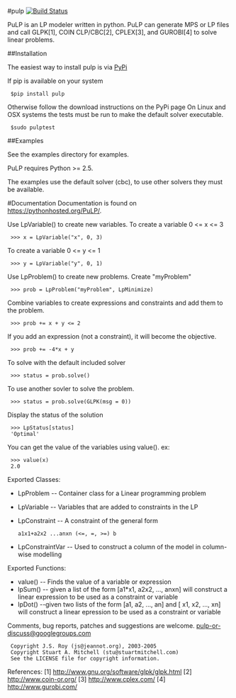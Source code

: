 #pulp [![Build Status](https://travis-ci.org/coin-or/pulp-or.svg?branch=master)](https://travis-ci.org/coin-or/pulp-or)

PuLP is an LP modeler written in python. PuLP can generate MPS or LP files
and call GLPK[1], COIN CLP/CBC[2], CPLEX[3], and GUROBI[4] to solve linear
problems.

##Installation

The easiest way to install pulp is via [PyPi](https://pypi.python.org/pypi/PuLP)

If pip is available on your system

     $pip install pulp
    
Otherwise follow the download instructions on the PyPi page
On Linux and OSX systems the tests must be run to make the default
solver executable.

     $sudo pulptest

##Examples

See the examples directory for examples.

PuLP requires Python >= 2.5.

The examples use the default solver (cbc), to use other solvers they must be available.

#Documentation
Documentation is found on https://pythonhosted.org/PuLP/.


Use LpVariable() to create new variables. To create a variable 0 <= x <= 3

     >>> x = LpVariable("x", 0, 3)

To create a variable 0 <= y <= 1

     >>> y = LpVariable("y", 0, 1)

Use LpProblem() to create new problems. Create "myProblem"

     >>> prob = LpProblem("myProblem", LpMinimize)

Combine variables to create expressions and constraints and add them to the
problem. 

     >>> prob += x + y <= 2

If you add an expression (not a constraint), it will
become the objective.

     >>> prob += -4*x + y

To solve with the default included solver

     >>> status = prob.solve()
     
To use another sovler to solve the problem.

     >>> status = prob.solve(GLPK(msg = 0))

Display the status of the solution

     >>> LpStatus[status]
     'Optimal'

You can get the value of the variables using value(). ex:

     >>> value(x)
     2.0

Exported Classes:

* LpProblem -- Container class for a Linear programming problem
* LpVariable -- Variables that are added to constraints in the LP
* LpConstraint -- A constraint of the general form 

      a1x1+a2x2 ...anxn (<=, =, >=) b 

*  LpConstraintVar -- Used to construct a column of the model in column-wise modelling

Exported Functions:

* value() -- Finds the value of a variable or expression
* lpSum() -- given a list of the form [a1*x1, a2x2, ..., anxn] will construct 
a linear expression to be used as a constraint or variable
* lpDot() --given two lists of the form [a1, a2, ..., an] and 
[ x1, x2, ..., xn] will construct a linear epression to be used
as a constraint or variable

Comments, bug reports, patches and suggestions are welcome.
pulp-or-discuss@googlegroups.com

     Copyright J.S. Roy (js@jeannot.org), 2003-2005
     Copyright Stuart A. Mitchell (stu@stuartmitchell.com)
     See the LICENSE file for copyright information.

References:
[1] http://www.gnu.org/software/glpk/glpk.html
[2] http://www.coin-or.org/
[3] http://www.cplex.com/
[4] http://www.gurobi.com/
